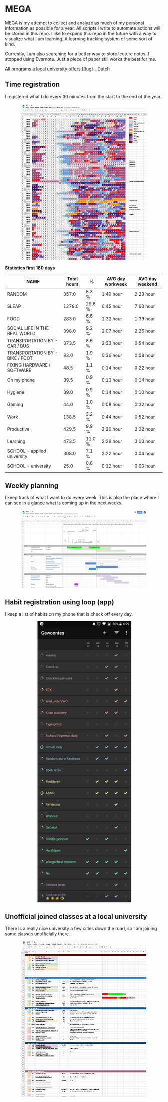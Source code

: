 # MEGA
MEGA is my attempt to collect and analyze as much of my personal information as possible for a year. All scripts I write to automate actions will be stored in this repo. I like to expend this repo in the future with a way to visualize what I am learning. A learning tracking system of some sort of kind.

Currently, I am also searching for a better way to store lecture notes. I stopped using Evernote. Just a piece of paper still works the best for me.

[All programs a local university offers (Rug) - Dutch ](https://github.com/timostrating/MEGA/blob/master/Rug/rug_opleidingen.json)

## Time registration
I registered what I do every 30 minutes from the start to the end of the year.
<p align="center">
  <img src="https://raw.githubusercontent.com/timostrating/MEGA/master/img/time.png" alt="spreadsheet" width="400" height="500">
</p>

**Statistics first 180 days**

| NAME                          | Total hours | %     | AVG day workweek | AVG day weekend |
|-------------------------------|-------------|-------|------------------|-----------------|
| RANDOM                        | 357.0       | 8.3 %  | 1:49 hour         | 2:23 hour        |
| SLEAP                         | 1279.0      | 29.6 % | 6:45 hour         | 7:60 hour        |
| FOOD                          | 283.0       | 6.6 %  | 1:32 hour         | 1:39 hour        |
| SOCIAL LIFE IN THE REAL WORLD | 398.0       | 9.2 %  | 2:07 hour         | 2:26 hour        |
| TRANSPORTATION BY - CAR / BUS | 373.5       | 8.6 %  | 2:33 hour         | 0:54 hour        |
| TRANSPORTATION BY - BIKE / FOOT| 83.0       | 1.9 %  | 0:36 hour         | 0:08 hour        |
| FIXING HARDWARE / SOFTWARE    | 48.5        | 1.1 %  | 0:14 hour         | 0:22 hour        |
| On my phone                   | 39.5        | 0.9 %  | 0:13 hour         | 0:14 hour        |
| Hygiene                       | 39.0        | 0.9 %  | 0:14 hour         | 0:10 hour        |
| Gaming                        | 44.0        | 1.0 %  | 0:08 hour         | 0:32 hour        |
| Work                          | 138.5       | 3.2 %  | 0:44 hour         | 0:52 hour        |
| Productive                    | 429.5       | 9.9 %  | 2:20 hour         | 2:32 hour        |
| Learning                      | 473.5       | 11.0 % | 2:28 hour         | 3:03 hour        |
| SCHOOL - applied university   | 308.0       | 7.1 %  | 2:22 hour         | 0:04 hour        |
| SCHOOL - university           | 25.0        | 0.6 %  | 0:12 hour         | 0:00 hour        |

## Weekly planning
I keep track of what I want to do every week. This is also the place where I can see in a glance what is coming up in the next weeks. <p align="center">
  <img src="https://raw.githubusercontent.com/timostrating/MEGA/master/img/planning.png" alt="rug" width="400" height="250">
</p>

## Habit registration using loop (app)
I keep a list of habits on my phone that is check off every day.
<p align="center">
  <img src="https://raw.githubusercontent.com/timostrating/MEGA/master/img/loop.png" alt="spreadsheet" width="300" height="900">
</p>

## Unofficial joined classes at a local university
There is a really nice university a few cities down the road, so I am joining some classes unofficially there.
<p align="center">
  <img src="https://raw.githubusercontent.com/timostrating/MEGA/master/img/rug.png" alt="rug" width="400" height="500">
</p>










